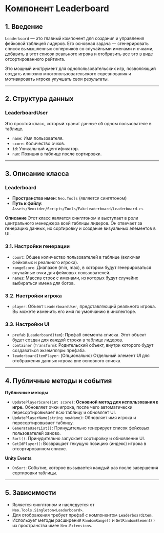 # Компонент Leaderboard

## 1. Введение

`Leaderboard` — это главный компонент для создания и управления фейковой таблицей лидеров. Его основная задача — сгенерировать список вымышленных соперников со случайными именами и очками, добавить в этот список реального игрока и отобразить все это в виде отсортированного рейтинга. 

Это мощный инструмент для однопользовательских игр, позволяющий создать иллюзию многопользовательского соревнования и мотивировать игрока улучшать свои результаты.

---

## 2. Структура данных

### LeaderboardUser
Это простой класс, который хранит данные об одном пользователе в таблице.
- `name`: Имя пользователя.
- `score`: Количество очков.
- `id`: Уникальный идентификатор.
- `num`: Позиция в таблице после сортировки.

---

## 3. Описание класса

### Leaderboard
- **Пространство имен**: `Neo.Tools` (является синглтоном)
- **Путь к файлу**: `Assets/Neoxider/Scripts/Tools/FakeLeaderboard/Leaderboard.cs`

**Описание**
Этот класс является синглтоном и выступает в роли центрального менеджера всей таблицы лидеров. Он отвечает за генерацию данных, их сортировку и создание визуальных элементов в UI.

### 3.1. Настройки генерации
- `count`: Общее количество пользователей в таблице (включая фейковых и реального игрока).
- `rangeScore`: Диапазон (min, max), в котором будут генерироваться случайные очки для фейковых пользователей.
- `names`: Массив строк с именами, из которых будут случайно выбираться имена для ботов.

### 3.2. Настройки игрока
- `player`: Объект `LeaderboardUser`, представляющий реального игрока. Вы можете изменить его имя по умолчанию в инспекторе.

### 3.3. Настройки UI
- `prefab` (`LeaderboardItem`): Префаб элемента списка. Этот объект будет создан для каждой строки в таблице лидеров.
- `container` (`Transform`): Родительский объект, внутри которого будут создаваться экземпляры префаба.
- `leaderboardItemPlayer`: (Опционально) Отдельный элемент UI для отображения данных игрока вне основного списка.

---

## 4. Публичные методы и события

**Публичные методы**
- `UpdatePlayerScore(int score)`: **Основной метод для использования в игре.** Обновляет очки игрока, после чего автоматически пересортировывает всю таблицу и обновляет UI.
- `UpdatePlayerName(string newName)`: Обновляет имя игрока и пересортировывает таблицу.
- `GenerateUserList()`: Принудительно генерирует список фейковых пользователей заново.
- `Sort()`: Принудительно запускает сортировку и обновление UI.
- `GetIdPlayer()`: Возвращает текущую позицию (индекс) игрока в отсортированном списке.

**Unity Events**
- `OnSort`: Событие, которое вызывается каждый раз после завершения сортировки таблицы.

---

## 5. Зависимости

- Является синглтоном и наследуется от `Neo.Tools.Singleton<Leaderboard>`.
- Для отображения требует префаб с компонентом `LeaderboardItem`.
- Использует методы расширения `RandomRange()` и `GetRandomElement()` из пространства имен `Neo.Extensions`.

